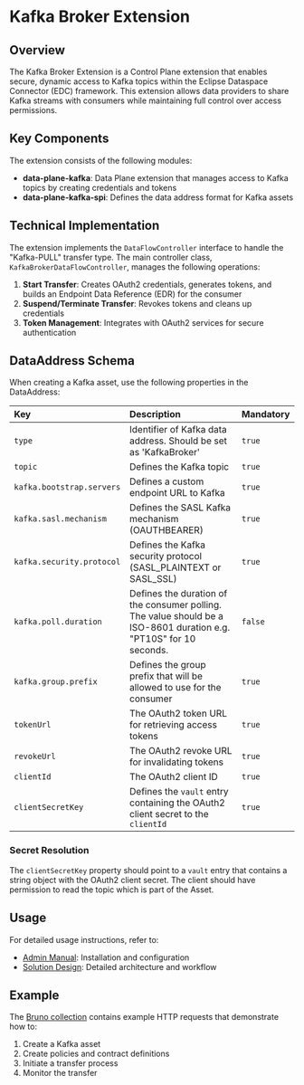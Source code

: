 # Kafka Broker Extension

## Overview

The Kafka Broker Extension is a Control Plane extension that enables secure, dynamic access to Kafka topics within the
Eclipse Dataspace Connector (EDC) framework. This extension allows data providers to share Kafka streams with consumers
while maintaining full control over access permissions.

## Key Components

The extension consists of the following modules:

- **data-plane-kafka**: Data Plane extension that manages access to Kafka topics by creating credentials
  and tokens
- **data-plane-kafka-spi**: Defines the data address format for Kafka assets

## Technical Implementation

The extension implements the `DataFlowController` interface to handle the "Kafka-PULL" transfer type. The main
controller class, `KafkaBrokerDataFlowController`, manages the following operations:

1. **Start Transfer**: Creates OAuth2 credentials, generates tokens, and builds an Endpoint Data Reference (EDR) for the
   consumer
2. **Suspend/Terminate Transfer**: Revokes tokens and cleans up credentials
3. **Token Management**: Integrates with OAuth2 services for secure authentication

## DataAddress Schema

When creating a Kafka asset, use the following properties in the DataAddress:

| Key                       | Description                                                                                                        | Mandatory |
|:--------------------------|:-------------------------------------------------------------------------------------------------------------------|-----------|
| `type`                    | Identifier of Kafka data address. Should be set as 'KafkaBroker'                                                   | `true`    |
| `topic`                   | Defines the Kafka topic                                                                                            | `true`    |
| `kafka.bootstrap.servers` | Defines a custom endpoint URL to Kafka                                                                             | `true`    |
| `kafka.sasl.mechanism`    | Defines the SASL Kafka mechanism (OAUTHBEARER)                                                                     | `true`    |
| `kafka.security.protocol` | Defines the Kafka security protocol (SASL_PLAINTEXT or SASL_SSL)                                                   | `true`    |
| `kafka.poll.duration`     | Defines the duration of the consumer polling. The value should be a ISO-8601 duration e.g. "PT10S" for 10 seconds. | `false`   |
| `kafka.group.prefix`      | Defines the group prefix that will be allowed to use for the consumer                                              | `true`    |
| `tokenUrl`                | The OAuth2 token URL for retrieving access tokens                                                                  | `true`    |
| `revokeUrl`               | The OAuth2 revoke URL for invalidating tokens                                                                      | `true`    |
| `clientId`                | The OAuth2 client ID                                                                                               | `true`    |
| `clientSecretKey`         | Defines the `vault` entry containing the OAuth2 client secret to the `clientId`                                    | `true`    |

### Secret Resolution

The `clientSecretKey` property should point to a `vault` entry that contains a string object with the OAuth2 client
secret. The client should have permission to read the topic which is part of the Asset.

## Usage

For detailed usage instructions, refer to:

- [Admin Manual](../../docs/administration/admin-manual.md): Installation and configuration
- [Solution Design](../../docs/architecture/solution-design-kafka-pull.md): Detailed architecture and workflow

## Example

The [Bruno collection](collections/Kafka%20PoC%20Bruno%20collection) contains example HTTP requests that demonstrate how
to:

1. Create a Kafka asset
2. Create policies and contract definitions
3. Initiate a transfer process
4. Monitor the transfer
